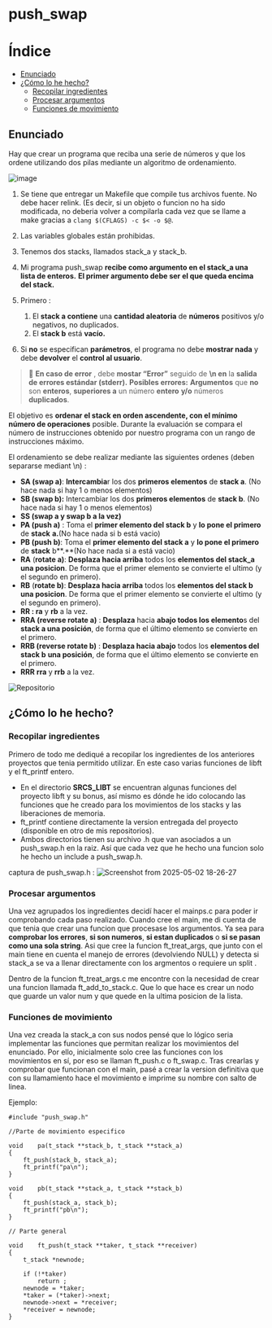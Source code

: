 # push_swap

# Índice
- [Enunciado](#Enunciado)
- [¿Cómo lo he hecho?](#¿Cómo-lo-he-hecho?)
  - [Recopilar ingredientes](#Recopilar-ingredientes)
  - [Procesar argumentos](#Procesar-argumentos)
  - [Funciones de movimiento](#Funciones-de-movimiento)

## Enunciado

Hay que crear un programa que reciba una serie de números y que los ordene utilizando dos pilas mediante un algoritmo de ordenamiento.

![image](https://github.com/user-attachments/assets/c67b8367-03e5-427d-9d97-9772925da724)

1. Se tiene que entregar un Makefile que compile tus archivos fuente. No debe hacer relink. (Es decir, si un objeto o funcion no ha sido modificada, no deberia volver a compilarla cada vez que se llame a make  gracias a `clang $(CFLAGS) -c $< -o $@`.
2. Las variables globales están prohibidas.
3. Tenemos dos stacks, llamados stack_a y stack_b.
4. Mi programa push_swap  **recibe como argumento en el stack_a una lista de enteros.** **El primer argumento debe ser el que queda encima del stack.**
5. Primero :
    1. El **stack a contiene** una **cantidad aleatoria** de **números** positivos y/o negativos, no duplicados.
    2. El **stack b** está **vacío.**

6.  Si **no** se especifican **parámetros**, el programa no debe **mostrar nada** y debe **devolver** el **control al usuario**.
<aside>


> 🚨 **En caso de error** , debe **mostar “Error”** seguido de **\n en** la **salida de errores estándar (stderr).** **Posibles errores:** **Argumentos** que **no** son **enteros**, **superiores a** un número **entero** **y/o** números **duplicados**.

</aside>

El objetivo es **ordenar el stack en orden ascendente, con el mínimo número de operaciones** posible. Durante la evaluación se compara el número de instrucciones obtenido por nuestro programa con un rango de instrucciones máximo.

El ordenamiento se debe realizar mediante las siguientes ordenes (deben separarse mediant \n) :
- **SA (swap a)**: **Intercambia**r los dos **primeros elementos** de **stack a**. (No hace nada si hay 1 o menos elementos)
- **SB (swap b):** Intercambiar los dos **primeros elementos** de **stack b**. (No hace nada si hay 1 o menos elementos)
- **SS (swap a y swap b a la vez)**
- **PA (push a)** : Toma el **primer elemento del stack b** y **lo pone el primero** de **stack** **a.**(No hace nada si b está vacio)
- **PB (push b)**:  Toma el **primer elemento del stack a** y **lo pone el primero** de **stack** b**.**(No hace nada si a está vacio)
- **RA** (**rotate a)**: **Desplaza hacia arriba** todos los **elementos del stack_a una posicion**. De forma que el primer elemento se convierte el ultimo (y el segundo en primero).
- **RB** (**rotate b)**: **Desplaza hacia arriba** todos los **elementos del stack b** **una posicion**. De forma que el primer elemento se convierte el ultimo (y el segundo en primero).
- **RR : ra** y **rb** a la vez.
- **RRA (reverse rotate a)** : **Desplaza** hacia **abajo todos los elemento**s del **stack a una posición**, de forma que el último elemento se convierte en el primero.
- **RRB (reverse rotate b)** : **Desplaza hacia abajo** todos los **elementos del stack b** **una posición**, de forma que el último elemento se convierte en el primero.
- **RRR**  **rra** y **rrb** a la vez.

![Repositorio](https://github.com/user-attachments/assets/d31722f5-f1f7-4ac5-990d-c4a6e07b0d18)





## ¿Cómo lo he hecho?

### Recopilar ingredientes

Primero de todo me dediqué a recopilar los ingredientes de los anteriores proyectos que tenia permitido utilizar. En este caso varias funciones de libft y el ft_printf entero. 

- En el directorio **SRCS_LIBT** se encuentran algunas funciones del proyecto libft y su bonus, así mismo es dónde he ido colocando las funciones que he creado para los movimientos de los stacks y las liberaciones de memoria.
- ft_printf contiene directamente la version entregada del proyecto (disponible en otro de mis repositorios).
- Ambos directorios tienen su archivo .h que van asociados a un push_swap.h en la raiz. Así que cada vez que he hecho una funcion solo he hecho un include a push_swap.h.

captura de push_swap.h :
![Screenshot from 2025-05-02 18-26-27](https://github.com/user-attachments/assets/d27f8b31-395d-4a36-a6e4-429fd3ff357e)

### Procesar argumentos

Una vez agrupados los ingredientes decidí hacer el mainps.c para poder ir comprobando cada paso realizado. Cuando cree el main, me di cuenta de que tenia que crear una funcion que procesase los argumentos. Ya sea para **comprobar los errores**, **si son numeros**, **si estan duplicados** o **si se pasan como una sola string**. Asi que cree la funcion ft_treat_args, que junto con el main tiene en cuenta el manejo de errores (devolviendo NULL) y detecta si stack_a se va a llenar directamente con los argmentos o requiere un split .

Dentro de la funcion ft_treat_args.c me encontre con la necesidad de crear una funcion llamada ft_add_to_stack.c. Que lo que hace es crear un nodo que guarde un valor num y que quede en la ultima posicion de la lista.

### Funciones de movimiento

Una vez creada la stack_a con sus nodos pensé que lo lógico seria implementar las funciones que permitan realizar los movimientos del enunciado. Por ello, inicialmente solo cree las funciones con los movimientos en sí, por eso se llaman ft_push.c o ft_swap.c. Tras crearlas y comprobar que funcionan con el main, pasé a crear la version definitiva que con su llamamiento hace el movimiento e imprime su nombre con salto de linea.

Ejemplo:
```
#include "push_swap.h"

//Parte de movimiento especifico

void	pa(t_stack **stack_b, t_stack **stack_a)
{
	ft_push(stack_b, stack_a);
	ft_printf("pa\n");
}

void	pb(t_stack **stack_a, t_stack **stack_b)
{
	ft_push(stack_a, stack_b);
	ft_printf("pb\n");
}

// Parte general

void	ft_push(t_stack **taker, t_stack **receiver)
{
	t_stack	*newnode;

	if (!*taker)
		return ;
	newnode = *taker;
	*taker = (*taker)->next;
	newnode->next = *receiver;
	*receiver = newnode;
}
```

